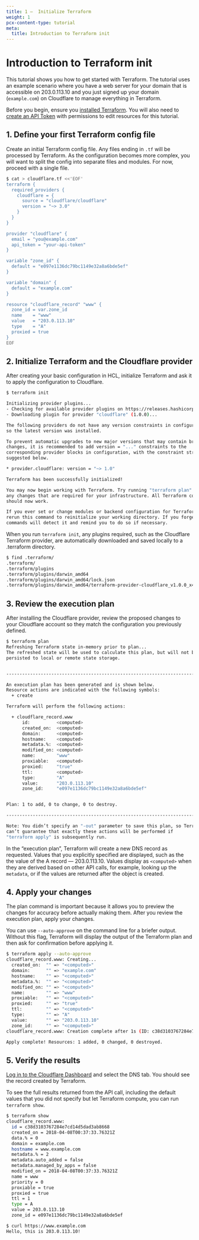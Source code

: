 ```yaml
---
title: 1 –  Initialize Terraform
weight: 1
pcx-content-type: tutorial
meta:
  title: Introduction to Terraform init
---
```


# Introduction to Terraform init

This tutorial shows you how to get started with Terraform. The tutorial uses an example scenario where you have a web server for your domain that is accessible on 203.0.113.10 and you just signed up your domain (`example.com`) on Cloudflare to manage everything in Terraform.

Before you begin, ensure you [installed Terraform](/terraform/installing/). You will also need to [create an API Token](/api/tokens/create) with permissions to edit resources for this tutorial.

## 1. Define your first Terraform config file

Create an initial Terraform config file. Any files ending in `.tf` will be processed by Terraform. As the configuration becomes more complex, you will want to split the config into separate files and modules. For now, proceed with a single file.

```bash
$ cat > cloudflare.tf <<'EOF'
terraform {
  required_providers {
    cloudflare = {
      source = "cloudflare/cloudflare"
      version = "~> 3.0"
    }
  }
}

provider "cloudflare" {
  email = "you@example.com"
  api_token = "your-api-token"
}

variable "zone_id" {
  default = "e097e1136dc79bc1149e32a8a6bde5ef"
}

variable "domain" {
  default = "example.com"
}

resource "cloudflare_record" "www" {
  zone_id = var.zone_id
  name    = "www"
  value   = "203.0.113.10"
  type    = "A"
  proxied = true
}
EOF
```

## 2. Initialize Terraform and the Cloudflare provider

After creating your basic configuration in HCL, initialize Terraform and ask it to apply the configuration to Cloudflare.

```sh
$ terraform init

Initializing provider plugins...
- Checking for available provider plugins on https://releases.hashicorp.com...
- Downloading plugin for provider "cloudflare" (1.0.0)...

The following providers do not have any version constraints in configuration,
so the latest version was installed.

To prevent automatic upgrades to new major versions that may contain breaking
changes, it is recommended to add version = "..." constraints to the
corresponding provider blocks in configuration, with the constraint strings
suggested below.

* provider.cloudflare: version = "~> 1.0"

Terraform has been successfully initialized!

You may now begin working with Terraform. Try running "terraform plan" to see
any changes that are required for your infrastructure. All Terraform commands
should now work.

If you ever set or change modules or backend configuration for Terraform,
rerun this command to reinitialize your working directory. If you forget, other
commands will detect it and remind you to do so if necessary.
```

When you run `terraform init`, any plugins required, such as the Cloudflare Terraform provider, are automatically downloaded and saved locally to a .terraform directory.

```sh
$ find .terraform/
.terraform/
.terraform/plugins
.terraform/plugins/darwin_amd64
.terraform/plugins/darwin_amd64/lock.json
.terraform/plugins/darwin_amd64/terraform-provider-cloudflare_v1.0.0_x4
```

## 3. Review the execution plan

After installing the Cloudflare provider, review the proposed changes to your Cloudflare account so they match the configuration you previously defined.

```sh
$ terraform plan
Refreshing Terraform state in-memory prior to plan...
The refreshed state will be used to calculate this plan, but will not be
persisted to local or remote state storage.


------------------------------------------------------------------------

An execution plan has been generated and is shown below.
Resource actions are indicated with the following symbols:
  + create

Terraform will perform the following actions:

  + cloudflare_record.www
      id:          <computed>
      created_on:  <computed>
      domain:      <computed>
      hostname:    <computed>
      metadata.%:  <computed>
      modified_on: <computed>
      name:        "www"
      proxiable:   <computed>
      proxied:     "true"
      ttl:         <computed>
      type:        "A"
      value:       "203.0.113.10"
      zone_id:     "e097e1136dc79bc1149e32a8a6bde5ef"


Plan: 1 to add, 0 to change, 0 to destroy.

------------------------------------------------------------------------

Note: You didn’t specify an "-out" parameter to save this plan, so Terraform
can’t guarantee that exactly these actions will be performed if
"terraform apply" is subsequently run.
```

In the “execution plan”, Terraform will create a new DNS record as requested. Values that you explicitly specified are displayed, such as the the value of the A record — 203.0.113.10. Values display as `<computed>` when they are derived based on other API calls, for example, looking up the `metadata`, or if the values are returned after the object is created.

## 4. Apply your changes

The plan command is important because it allows you to preview the changes for accuracy before actually making them. After you review the execution plan, apply your changes.

You can use `--auto-approve` on the command line for a briefer output. Without this flag, Terraform will display the output of the Terraform plan and then ask for confirmation before applying it.

```sh
$ terraform apply --auto-approve
cloudflare_record.www: Creating...
  created_on:  "" => "<computed>"
  domain:      "" => "example.com"
  hostname:    "" => "<computed>"
  metadata.%:  "" => "<computed>"
  modified_on: "" => "<computed>"
  name:        "" => "www"
  proxiable:   "" => "<computed>"
  proxied:     "" => "true"
  ttl:         "" => "<computed>"
  type:        "" => "A"
  value:       "" => "203.0.113.10"
  zone_id:     "" => "<computed>"
cloudflare_record.www: Creation complete after 1s (ID: c38d3103767284e7cd14d5dad3ab8668)

Apply complete! Resources: 1 added, 0 changed, 0 destroyed.
```

## 5. Verify the results

[Log in to the Cloudflare Dashboard](https://dash.cloudflare.com/login) and select the DNS tab. You should see the record created by Terraform.

To see the full results returned from the API call, including the default values that you did not specify but let Terraform compute, you can run `terraform show`.

```sh
$ terraform show
cloudflare_record.www:
  id = c38d3103767284e7cd14d5dad3ab8668
  created_on = 2018-04-08T00:37:33.76321Z
  data.% = 0
  domain = example.com
  hostname = www.example.com
  metadata.% = 2
  metadata.auto_added = false
  metadata.managed_by_apps = false
  modified_on = 2018-04-08T00:37:33.76321Z
  name = www
  priority = 0
  proxiable = true
  proxied = true
  ttl = 1
  type = A
  value = 203.0.113.10
  zone_id = e097e1136dc79bc1149e32a8a6bde5ef
```

```sh
$ curl https://www.example.com
Hello, this is 203.0.113.10!
```
